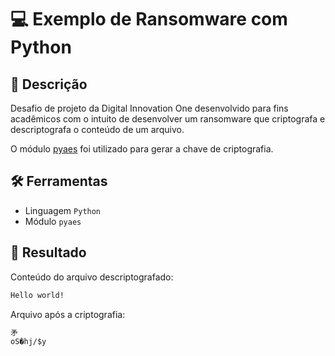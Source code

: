 # 💻 Exemplo de Ransomware com Python

## 📖 Descrição

Desafio de projeto da Digital Innovation One desenvolvido para fins acadêmicos com o intuito de desenvolver um ransomware que criptografa e descriptografa o conteúdo de um arquivo.

O módulo [pyaes](https://pypi.org/project/pyaes/) foi utilizado para gerar a chave de criptografia.

## 🛠️ Ferramentas

- Linguagem `Python`
- Módulo `pyaes`

## 📝 Resultado

Conteúdo do arquivo descriptografado:

```txt
Hello world!
```

Arquivo após a criptografia:

```txt
矛
oS�hj/$y
```
